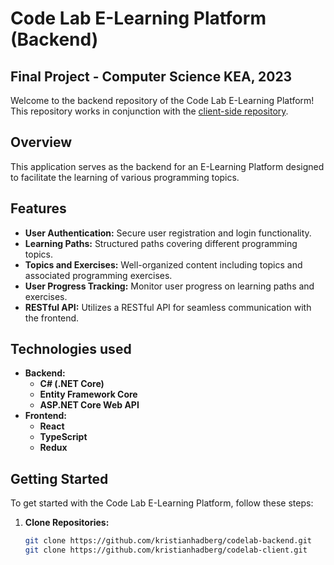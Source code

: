 # Code Lab E-Learning Platform (Backend)

## Final Project - Computer Science KEA, 2023

Welcome to the backend repository of the Code Lab E-Learning Platform! This repository works in conjunction with the [client-side repository](https://github.com/kristianhadberg/codelab-client).

## Overview

This application serves as the backend for an E-Learning Platform designed to facilitate the learning of various programming topics.

## Features

- **User Authentication:** Secure user registration and login functionality.
- **Learning Paths:** Structured paths covering different programming topics.
- **Topics and Exercises:** Well-organized content including topics and associated programming exercises.
- **User Progress Tracking:** Monitor user progress on learning paths and exercises.
- **RESTful API:** Utilizes a RESTful API for seamless communication with the frontend.

## Technologies used
- **Backend:**
   - **C# (.NET Core)**
   - **Entity Framework Core**
   - **ASP.NET Core Web API**
- **Frontend:**
   - **React**
   - **TypeScript**
   - **Redux**

## Getting Started

To get started with the Code Lab E-Learning Platform, follow these steps:

1. **Clone Repositories:**
   ```bash
   git clone https://github.com/kristianhadberg/codelab-backend.git
   git clone https://github.com/kristianhadberg/codelab-client.git
